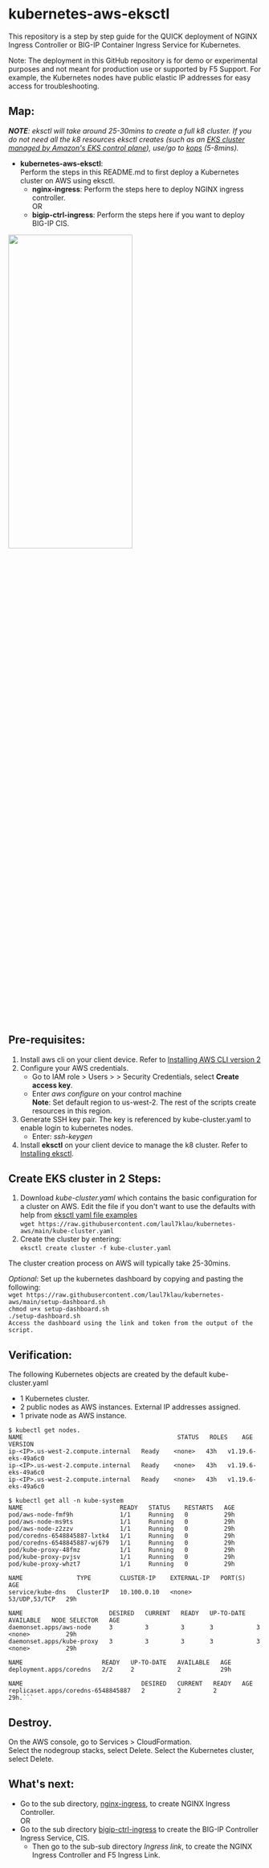 # kubernetes-aws-eksctl
This repository is a step by step guide for the QUICK deployment of NGINX Ingress Controller or BIG-IP Container Ingress Service for Kubernetes.  

Note: The deployment in this GitHub repository is for demo or experimental purposes and not meant for production use or supported by F5 Support. For example, the Kubernetes nodes have public elastic IP addresses for easy access for troubleshooting.  

## Map:
***NOTE**: eksctl will take around 25-30mins to create a full k8 cluster. If you do not need all the k8 resources eksctl creates (such as an [EKS cluster managed by Amazon's EKS control plane](https://docs.aws.amazon.com/eks/latest/userguide/clusters.html)), use/go to [kops](https://github.com/laul7klau/kubernetes-aws/tree/main/kubernetes-aws-kops) (5-8mins).*
- **kubernetes-aws-eksctl**:  
  Perform the steps in this README.md to first deploy a Kubernetes cluster on AWS using eksctl.  
     - **nginx-ingress**: Perform the steps here to deploy NGINX ingress controller.  
     OR
     - **bigip-ctrl-ingress**: Perform the steps here if you want to deploy BIG-IP CIS.  

<img src="https://github.com/laul7klau/kubernetes-aws/blob/main/eksctl-cluster.png" width="70%" height="40%">

## Pre-requisites:
1. Install aws cli on your client device. Refer to [Installing AWS CLI version 2](https://docs.aws.amazon.com/cli/latest/userguide/install-cliv2.html)
2. Configure your AWS credentials.
   - Go to IAM role > Users > <User> > Security Credentials, select **Create access key**.
   - Enter *aws configure* on your control machine  
     **Note**: Set default region to us-west-2. The rest of the scripts create resources in this region.
3. Generate SSH key pair. The key is referenced by kube-cluster.yaml to enable login to kubernetes nodes.
   - Enter: *ssh-keygen*
4. Install **eksctl** on your client device to manage the k8 cluster. Refer to [Installing eksctl](https://docs.aws.amazon.com/eks/latest/userguide/eksctl.html).

## Create EKS cluster in 2 Steps:
1. Download *kube-cluster.yaml* which contains the basic configuration for a cluster on AWS. Edit the file if you don't want to use the defaults with help from [eksctl yaml file examples](https://github.com/weaveworks/eksctl/tree/main/examples)   
   ``wget https://raw.githubusercontent.com/laul7klau/kubernetes-aws/main/kube-cluster.yaml``
2. Create the cluster by entering:  
   ``eksctl create cluster -f kube-cluster.yaml``   

The cluster creation process on AWS will typically take 25-30mins. 


*Optional*:
Set up the kubernetes dashboard by copying and pasting the following:  
``wget https://raw.githubusercontent.com/laul7klau/kubernetes-aws/main/setup-dashboard.sh``   
``chmod u+x setup-dashboard.sh``  
``./setup-dashboard.sh``   
``Access the dashboard using the link and token from the output of the script.``   
   
## Verification:
The following Kubernetes objects are created by the default kube-cluster.yaml
- 1 Kubernetes cluster.
- 2 public nodes as AWS instances. External IP addresses assigned.
- 1 private node as AWS instance.  
  
```
$ kubectl get nodes. 
NAME                                           STATUS   ROLES    AGE   VERSION   
ip-<IP>.us-west-2.compute.internal   Ready    <none>   43h   v1.19.6-eks-49a6c0  
ip-<IP>.us-west-2.compute.internal   Ready    <none>   43h   v1.19.6-eks-49a6c0  
ip-<IP>.us-west-2.compute.internal   Ready    <none>   43h   v1.19.6-eks-49a6c0  

$ kubectl get all -n kube-system   
NAME                           READY   STATUS    RESTARTS   AGE  
pod/aws-node-fmf9h             1/1     Running   0          29h  
pod/aws-node-ms9ts             1/1     Running   0          29h  
pod/aws-node-z2zzv             1/1     Running   0          29h  
pod/coredns-6548845887-lxtk4   1/1     Running   0          29h  
pod/coredns-6548845887-wj679   1/1     Running   0          29h  
pod/kube-proxy-48fmz           1/1     Running   0          29h  
pod/kube-proxy-pvjsv           1/1     Running   0          29h  
pod/kube-proxy-whzt7           1/1     Running   0          29h  

NAME               TYPE        CLUSTER-IP    EXTERNAL-IP   PORT(S)         AGE  
service/kube-dns   ClusterIP   10.100.0.10   <none>        53/UDP,53/TCP   29h  

NAME                        DESIRED   CURRENT   READY   UP-TO-DATE   AVAILABLE   NODE SELECTOR   AGE  
daemonset.apps/aws-node     3         3         3       3            3           <none>          29h  
daemonset.apps/kube-proxy   3         3         3       3            3           <none>          29h  

NAME                      READY   UP-TO-DATE   AVAILABLE   AGE  
deployment.apps/coredns   2/2     2            2           29h  

NAME                                 DESIRED   CURRENT   READY   AGE  
replicaset.apps/coredns-6548845887   2         2         2       29h.```   
```  

## Destroy.  
On the AWS console, go to Services > CloudFormation.   
Select the nodegroup stacks, select Delete. 
Select the Kubernetes cluster, select Delete.  

## What's next:  
- Go to the sub directory, [nginx-ingress](https://github.com/laul7klau/kubernetes-aws/tree/main/nginx-ingress), to create NGINX Ingress Controller.    
OR
- Go to the sub directory [bigip-ctrl-ingress](https://github.com/laul7klau/kubernetes-aws/tree/main/bigip-ctrl-ingress) to create the BIG-IP Controller Ingress Service, CIS.  
  -  Then go to the sub-sub directory *Ingress link*, to create the NGINX Ingress Controller and F5 Ingress Link.  
